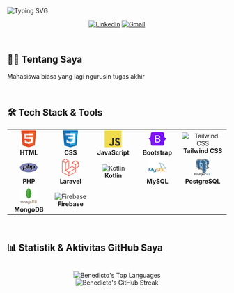 ![Typing SVG](https://readme-typing-svg.demolab.com?font=Fira+Code&weight=600&size=28&pause=1000&color=F75C7E&center=true&vCenter=true&width=435&lines=Halo%2C+saya+Benedicto+Geraldo🚀👨‍💻)



<p align="center">
  <a href="https://www.linkedin.com/in/benedicto-geraldo/" target="blank"><img src="https://img.shields.io/badge/LinkedIn-0077B5?style=for-the-badge&logo=linkedin&logoColor=white" alt="LinkedIn"/></a>
  <a href="geraldodawa@gmail.com"><img src="https://img.shields.io/badge/Gmail-D14836?style=for-the-badge&logo=gmail&logoColor=white" alt="Gmail"/></a>
</p>

<br>

## 👨‍💻 Tentang Saya
Mahasiswa biasa yang lagi ngurusin tugas akhir

<br>

## 🛠️ Tech Stack & Tools

<table>
  <tr>
    <td align="center" width="150">
      <img src="https://raw.githubusercontent.com/devicons/devicon/master/icons/html5/html5-original.svg" width="40" height="40" alt="HTML" />
      <br><strong>HTML</strong>
    </td>
    <td align="center" width="150">
      <img src="https://raw.githubusercontent.com/devicons/devicon/master/icons/css3/css3-original.svg" width="40" height="40" alt="CSS" />
      <br><strong>CSS</strong>
    </td>
    <td align="center" width="150">
      <img src="https://raw.githubusercontent.com/devicons/devicon/master/icons/javascript/javascript-original.svg" width="40" height="40" alt="JavaScript" />
      <br><strong>JavaScript</strong>
    </td>
    <td align="center" width="150">
      <img src="https://raw.githubusercontent.com/devicons/devicon/master/icons/bootstrap/bootstrap-original.svg" width="40" height="40" alt="Bootstrap" />
      <br><strong>Bootstrap</strong>
    </td>
    <td align="center" width="150">
      <img src="https://www.vectorlogo.zone/logos/tailwindcss/tailwindcss-icon.svg" width="40" height="40" alt="Tailwind CSS" />
      <br><strong>Tailwind CSS</strong>
    </td>
  </tr>
  <tr>
    <td align="center" width="150">
      <img src="https://raw.githubusercontent.com/devicons/devicon/master/icons/php/php-original.svg" width="40" height="40" alt="PHP" />
      <br><strong>PHP</strong>
    </td>
    <td align="center" width="150">
      <img src="https://raw.githubusercontent.com/devicons/devicon/master/icons/laravel/laravel-original.svg" width="40" height="40" alt="Laravel" />
      <br><strong>Laravel</strong>
    </td>
    <td align="center" width="150">
      <img src="https://cdn.jsdelivr.net/gh/devicons/devicon/icons/kotlin/kotlin-original.svg" width="40" height="40" alt="Kotlin" />
      <br><strong>Kotlin</strong>
    </td>
    <td align="center" width="150">
      <img src="https://raw.githubusercontent.com/devicons/devicon/master/icons/mysql/mysql-original-wordmark.svg" width="40" height="40" alt="MySQL" />
      <br><strong>MySQL</strong>
    </td>
    <td align="center" width="150">
      <img src="https://raw.githubusercontent.com/devicons/devicon/master/icons/postgresql/postgresql-original-wordmark.svg" width="40" height="40" alt="PostgreSQL" />
      <br><strong>PostgreSQL</strong>
    </td>
  </tr>
  <tr>
    <td align="center" width="150">
      <img src="https://raw.githubusercontent.com/devicons/devicon/master/icons/mongodb/mongodb-original-wordmark.svg" width="40" height="40" alt="MongoDB" />
      <br><strong>MongoDB</strong>
    </td>
    <td align="center" width="150">
      <img src="https://www.vectorlogo.zone/logos/firebase/firebase-icon.svg" width="40" height="40" alt="Firebase" />
      <br><strong>Firebase</strong>
    </td>
  </tr>
</table>

<br>

## 📊 Statistik & Aktivitas GitHub Saya

<p align="center">
  <br/>
  <img src="https://github-readme-stats.vercel.app/api/top-langs/?username=BenedictoGeraldo&layout=compact&langs_count=8&theme=merko" alt="Benedicto's Top Languages"/>
  <br/>


  <img src="https://github-readme-streak-stats.herokuapp.com/?user=BenedictoGeraldo&theme=merko" alt="Benedicto's GitHub Streak"/>
</p>
